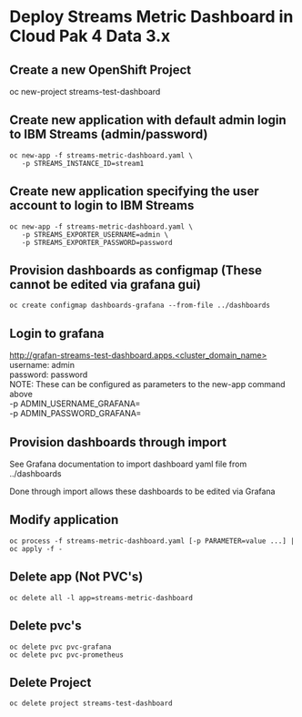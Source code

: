 # Deploy Streams Metric Dashboard in Cloud Pak 4 Data 3.x

## Create a new OpenShift Project
oc new-project streams-test-dashboard

## Create new application with default admin login to IBM Streams (admin/password)
```
oc new-app -f streams-metric-dashboard.yaml \
   -p STREAMS_INSTANCE_ID=stream1 
```

## Create new application specifying the user account to login to IBM Streams
```
oc new-app -f streams-metric-dashboard.yaml \
   -p STREAMS_EXPORTER_USERNAME=admin \
   -p STREAMS_EXPORTER_PASSWORD=password
```

## Provision dashboards as configmap (These cannot be edited via grafana gui)
```
oc create configmap dashboards-grafana --from-file ../dashboards
```

## Login to grafana
http://grafan-streams-test-dashboard.apps.<cluster_domain_name><br>
username: admin<br>
password: password<br>
NOTE: These can be configured as parameters to the new-app command above<br>
  -p ADMIN_USERNAME_GRAFANA=<username><br>
  -p ADMIN_PASSWORD_GRAFANA=<password><br>


## Provision dashboards through import
See Grafana documentation to import dashboard yaml file from ../dashboards

Done through import allows these dashboards to be edited via Grafana

## Modify application
```
oc process -f streams-metric-dashboard.yaml [-p PARAMETER=value ...] | oc apply -f -
```


## Delete app (Not PVC's)
```
oc delete all -l app=streams-metric-dashboard
```

## Delete pvc's
```
oc delete pvc pvc-grafana
oc delete pvc pvc-prometheus
```

## Delete Project
```
oc delete project streams-test-dashboard
```
